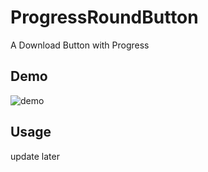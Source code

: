 # ProgressRoundButton
A Download Button with Progress

## Demo

![demo](http://ww1.sinaimg.cn/large/0060lm7Tgw1ewzhnz6143g30600aoe82.gif)

## Usage
update later

##
